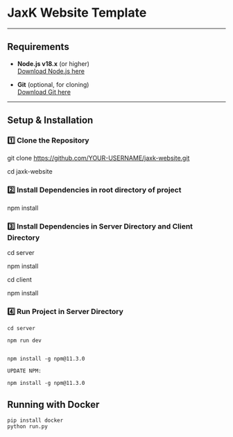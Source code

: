 # JaxK Website Template

---

## Requirements

- **Node.js v18.x** (or higher)  
[Download Node.js here](https://nodejs.org/)

- **Git** (optional, for cloning)  
[Download Git here](https://git-scm.com/)

---

##  Setup & Installation

### 1️⃣ Clone the Repository

git clone https://github.com/YOUR-USERNAME/jaxk-website.git

cd jaxk-website

### 2️⃣ Install Dependencies in root directory of project

npm install

### 3️⃣ Install Dependencies in Server Directory and Client Directory

cd server

npm install

cd client

npm install

### 4️⃣ Run Project in Server Directory
```
cd server

npm run dev


npm install -g npm@11.3.0

UPDATE NPM:

npm install -g npm@11.3.0 
```

## Running with Docker

```
pip install docker
python run.py


```



